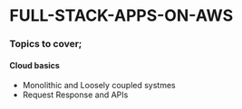 # FULL-STACK-APPS-ON-AWS

### Topics to cover;

#### Cloud basics

 - Monolithic and Loosely coupled systmes
 - Request Response and APIs
